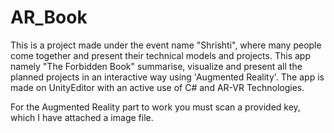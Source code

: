 # AR_Book
This is a project made under the event name "Shrishti", where many people come together and present their technical models and projects.
This app namely "The Forbidden Book" summarise, visualize and present all the planned projects in an interactive way using 'Augmented Reality'.
The app is made on UnityEditor with an active use of C# and AR-VR Technologies.

For the Augmented Reality part to work you must scan a provided key, which I have attached a image file.
